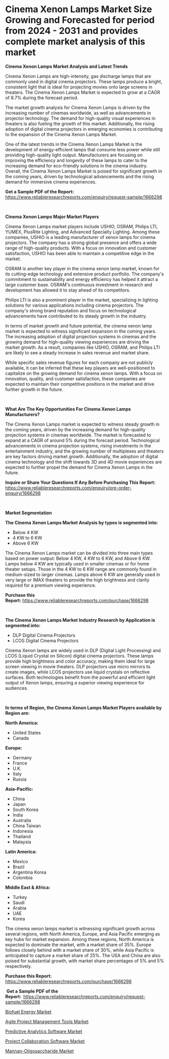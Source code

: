 <p><h1>Cinema Xenon Lamps Market Size Growing and Forecasted for period from 2024 - 2031 and provides complete market analysis of this market</h1></p><p><strong>Cinema Xenon Lamps Market Analysis and Latest Trends</strong></p>
<p><p>Cinema Xenon Lamps are high-intensity, gas discharge lamps that are commonly used in digital cinema projectors. These lamps produce a bright, consistent light that is ideal for projecting movies onto large screens in theaters. The Cinema Xenon Lamps Market is expected to grow at a CAGR of 8.7% during the forecast period.</p><p>The market growth analysis for Cinema Xenon Lamps is driven by the increasing number of cinemas worldwide, as well as advancements in projector technology. The demand for high-quality visual experiences in theaters is also fueling the growth of this market. Additionally, the rising adoption of digital cinema projectors in emerging economies is contributing to the expansion of the Cinema Xenon Lamps Market.</p><p>One of the latest trends in the Cinema Xenon Lamps Market is the development of energy-efficient lamps that consume less power while still providing high-quality light output. Manufacturers are focusing on improving the efficiency and longevity of these lamps to cater to the increasing demand for eco-friendly solutions in the cinema industry. Overall, the Cinema Xenon Lamps Market is poised for significant growth in the coming years, driven by technological advancements and the rising demand for immersive cinema experiences.</p></p>
<p><strong>Get a Sample PDF of the Report:&nbsp;</strong> <a href="https://www.reliableresearchreports.com/enquiry/request-sample/1666298">https://www.reliableresearchreports.com/enquiry/request-sample/1666298</a></p>
<p>&nbsp;</p>
<p><strong>Cinema Xenon Lamps Major Market Players</strong></p>
<p><p>Cinema Xenon Lamps market players include USHIO, OSRAM, Philips LTI, YUMEX, PlusRite Lighting, and Advanced Specialty Lighting. Among these companies, USHIO is a leading manufacturer of xenon lamps for cinema projectors. The company has a strong global presence and offers a wide range of high-quality products. With a focus on innovation and customer satisfaction, USHIO has been able to maintain a competitive edge in the market.</p><p>OSRAM is another key player in the cinema xenon lamp market, known for its cutting-edge technology and extensive product portfolio. The company's commitment to sustainability and energy efficiency has helped it attract a large customer base. OSRAM's continuous investment in research and development has allowed it to stay ahead of its competitors.</p><p>Philips LTI is also a prominent player in the market, specializing in lighting solutions for various applications including cinema projectors. The company's strong brand reputation and focus on technological advancements have contributed to its steady growth in the industry.</p><p>In terms of market growth and future potential, the cinema xenon lamp market is expected to witness significant expansion in the coming years. The increasing adoption of digital projection systems in cinemas and the growing demand for high-quality viewing experiences are driving the market growth. As a result, companies like USHIO, OSRAM, and Philips LTI are likely to see a steady increase in sales revenue and market share.</p><p>While specific sales revenue figures for each company are not publicly available, it can be inferred that these key players are well-positioned to capitalize on the growing demand for cinema xenon lamps. With a focus on innovation, quality, and customer satisfaction, these companies are expected to maintain their competitive positions in the market and drive further growth in the future.</p></p>
<p>&nbsp;</p>
<p><strong>What Are The Key Opportunities For Cinema Xenon Lamps Manufacturers?</strong></p>
<p><p>The Cinema Xenon Lamps market is expected to witness steady growth in the coming years, driven by the increasing demand for high-quality projection systems in cinemas worldwide. The market is forecasted to expand at a CAGR of around 5% during the forecast period. Technological advancements in cinema projection systems, rising investments in the entertainment industry, and the growing number of multiplexes and theaters are key factors driving market growth. Additionally, the adoption of digital cinema technology and the shift towards 3D and 4D movie experiences are expected to further propel the demand for Cinema Xenon Lamps in the future.</p></p>
<p><strong>Inquire or Share Your Questions If Any Before Purchasing This Report:</strong> <a href="https://www.reliableresearchreports.com/enquiry/pre-order-enquiry/1666298">https://www.reliableresearchreports.com/enquiry/pre-order-enquiry/1666298</a></p>
<p>&nbsp;</p>
<p><strong>Market Segmentation</strong></p>
<p><strong>The Cinema Xenon Lamps Market Analysis by types is segmented into:</strong></p>
<p><ul><li>Below 4 KW</li><li>4 KW to 6 KW</li><li>Above 6 KW</li></ul></p>
<p><p>The Cinema Xenon Lamps market can be divided into three main types based on power output: Below 4 KW, 4 KW to 6 KW, and Above 6 KW. Lamps below 4 KW are typically used in smaller cinemas or for home theater setups. Those in the 4 KW to 6 KW range are commonly found in medium-sized to larger cinemas. Lamps above 6 KW are generally used in very large or IMAX theaters to provide the high brightness and clarity required for a premium viewing experience.</p></p>
<p><strong>Purchase this Report:&nbsp;</strong><a href="https://www.reliableresearchreports.com/purchase/1666298">https://www.reliableresearchreports.com/purchase/1666298</a></p>
<p>&nbsp;</p>
<p><strong>The Cinema Xenon Lamps Market Industry Research by Application is segmented into:</strong></p>
<p><ul><li>DLP Digital Cinema Projectors</li><li>LCOS Digital Cinema Projectors</li></ul></p>
<p><p>Cinema Xenon lamps are widely used in DLP (Digital Light Processing) and LCOS (Liquid Crystal on Silicon) digital cinema projectors. These lamps provide high brightness and color accuracy, making them ideal for large screen viewing in movie theaters. DLP projectors use micro mirrors to create images, while LCOS projectors use liquid crystals on reflective surfaces. Both technologies benefit from the powerful and efficient light output of Xenon lamps, ensuring a superior viewing experience for audiences.</p></p>
<p>&nbsp;</p>
<p><strong>In terms of Region, the Cinema Xenon Lamps Market Players available by Region are:</strong></p>
<p>
    <p> <strong> North America: </strong>
        <ul>
            <li>United States</li>
            <li>Canada</li>
        </ul>
        </p> 
    <p> <strong> Europe: </strong>
        <ul>
            <li>Germany</li>
            <li>France</li>
            <li>U.K.</li>
            <li>Italy</li>
            <li>Russia</li>
        </ul>
        </p> 
    <p> <strong> Asia-Pacific: </strong>
        <ul>
            <li>China</li>
            <li>Japan</li>
            <li>South Korea</li>
            <li>India</li>
            <li>Australia</li>
            <li>China Taiwan</li>
            <li>Indonesia</li>
            <li>Thailand</li>
            <li>Malaysia</li>
        </ul>
        </p> 
    <p> <strong> Latin America: </strong>
        <ul>
            <li>Mexico</li>
            <li>Brazil</li>
            <li>Argentina Korea</li>
            <li>Colombia</li>
        </ul>
        </p> 
    <p> <strong> Middle East & Africa: </strong>
        <ul>
            <li>Turkey</li>
            <li>Saudi</li>
            <li>Arabia</li>
            <li>UAE</li>
            <li>Korea</li>
        </ul>
    </p>
    </p>
<p><p>The cinema xenon lamps market is witnessing significant growth across several regions, with North America, Europe, and Asia Pacific emerging as key hubs for market expansion. Among these regions, North America is expected to dominate the market, with a market share of 35%. Europe follows closely behind with a market share of 30%, while Asia Pacific is anticipated to capture a market share of 25%. The USA and China are also poised for substantial growth, with market share percentages of 5% and 5% respectively.</p></p>
<p><strong>Purchase this Report: </strong><a href="https://www.reliableresearchreports.com/purchase/1666298">https://www.reliableresearchreports.com/purchase/1666298</a></p>
<p>&nbsp;<strong>Get a Sample PDF of the Report:&nbsp;&nbsp;</strong><a href="https://www.reliableresearchreports.com/enquiry/request-sample/1666298">https://www.reliableresearchreports.com/enquiry/request-sample/1666298</a></p>
<p><strong></strong></p>
<p><p><a href="https://issuu.com/reportprime-2/docs/biofuel-energy-market-size-2030.pptx">Biofuel Energy Market</a></p><p><a href="https://medium.com/p/ac360357e43f/edit">Agile Project Management Tools Market</a></p><p><a href="https://medium.com/p/bf7dcd06cda7/edit">Predictive Analytics Software Market</a></p><p><a href="https://medium.com/p/4d2d2627005e/edit">Project Collaboration Software Market</a></p><p><a href="https://issuu.com/reportprime-2/docs/mannan-oligosaccharide-market-size-2030.pptx">Mannan-Oligosaccharide Market</a></p></p>